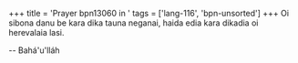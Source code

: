 +++
title = 'Prayer bpn13060 in '
tags = ['lang-116', 'bpn-unsorted']
+++
Oi sibona danu be kara dika tauna neganai, haida edia kara dikadia oi herevalaia lasi.

-- Bahá'u'lláh

